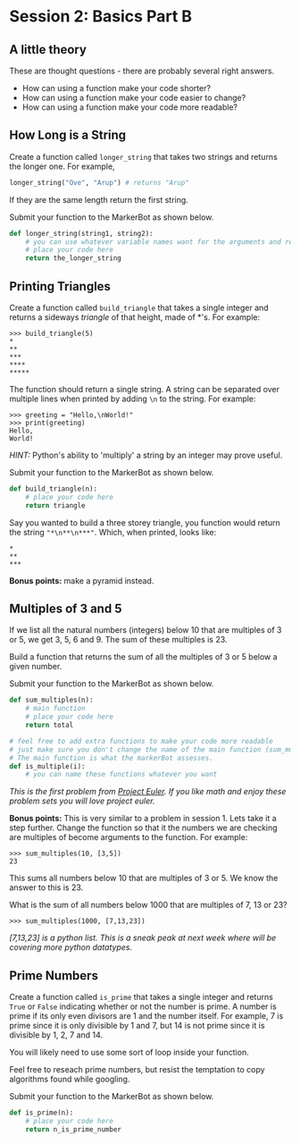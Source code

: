 # Session 2: Basics Part B

## A little theory

These are thought questions - there are probably several right answers.

- How can using a function make your code shorter?
- How can using a function make your code easier to change?
- How can using a function make your code more readable?

## How Long is a String

Create a function called `longer_string` that takes two strings and returns the longer one. For example,

```py
longer_string("Ove", "Arup") # returns "Arup"
```

If they are the same length return the first string.

Submit your function to the MarkerBot as shown below.

```py
def longer_string(string1, string2):
    # you can use whatever variable names want for the arguments and return variable
    # place your code here
    return the_longer_string
```

## Printing Triangles

Create a function called `build_triangle` that takes a single integer and returns a sideways *triangle* of that height, made of *'s. For example:

```
>>> build_triangle(5)
*
**
***
****
*****
```

The function should return a single string. A string can be separated over multiple lines when printed by adding `\n` to the string. For example:

```
>>> greeting = "Hello,\nWorld!"
>>> print(greeting)
Hello,
World!
```

*HINT:* Python's ability to 'multiply' a string by an integer may prove useful.

Submit your function to the MarkerBot as shown below.

```py
def build_triangle(n):
    # place your code here
    return triangle
```

Say you wanted to build a three storey triangle, you function would return the string `"*\n**\n***"`. Which, when printed, looks like:

```
*
**
***
```

**Bonus points:** make a pyramid instead.

## Multiples of 3 and 5

If we list all the natural numbers (integers) below 10 that are multiples of 3 or 5, we get 3, 5, 6 and 9. The sum of these multiples is 23.

Build a function that returns the sum of all the multiples of 3 or 5 below a given number.

Submit your function to the MarkerBot as shown below.

```py
def sum_multiples(n):
    # main function
    # place your code here
    return total

# feel free to add extra functions to make your code more readable
# just make sure you don't change the name of the main function (sum_multiples)
# The main function is what the markerBot assesses.
def is_multiple(i):
    # you can name these functions whatever you want
```

*This is the first problem from [Project Euler](https://projecteuler.net/about). If you like math and enjoy these problem sets you will love project euler.*

**Bonus points:** This is very similar to a problem in session 1. Lets take it a step further. Change the function so that it the numbers we are checking are multiples of become arguments to the function. For example:

```
>>> sum_multiples(10, [3,5])
23
```

This sums all numbers below 10 that are multiples of 3 or 5. We know the answer to this is 23.

What is the sum of all numbers below 1000 that are multiples of 7, 13 or 23?

```
>>> sum_multiples(1000, [7,13,23])
```

*[7,13,23] is a python list. This is a sneak peak at next week where will be covering more python datatypes.*


## Prime Numbers

Create a function called `is_prime` that takes a single integer and returns `True` or `False` indicating whether or not the number is prime. A number is prime if its only even divisors are 1 and the number itself. For example, 7 is prime since it is only divisible by 1 and 7, but 14 is not prime since it is divisible by 1, 2, 7 and 14.

You will likely need to use some sort of loop inside your function.

Feel free to reseach prime numbers, but resist the temptation to copy algorithms found while googling.

Submit your function to the MarkerBot as shown below.

```py
def is_prime(n):
    # place your code here
    return n_is_prime_number
```

